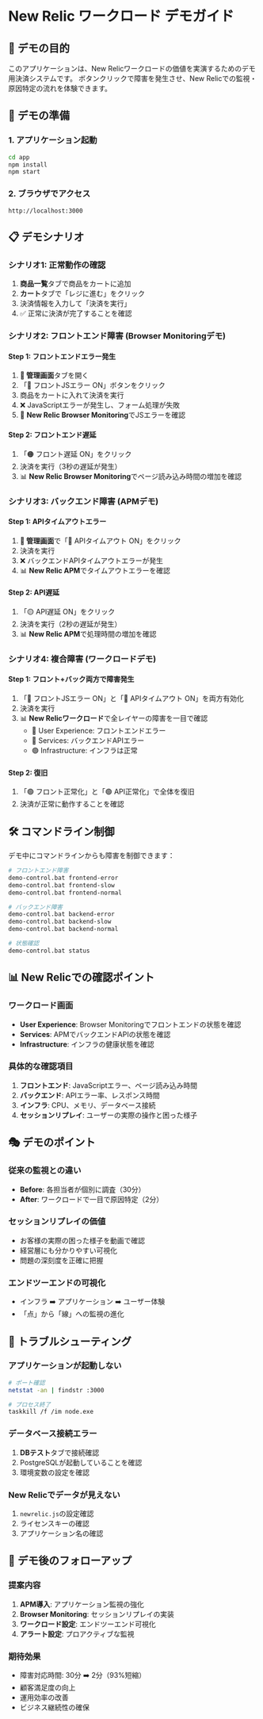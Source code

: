 # New Relic ワークロード デモガイド

## 🎯 デモの目的

このアプリケーションは、New Relicワークロードの価値を実演するためのデモ用決済システムです。
ボタンクリックで障害を発生させ、New Relicでの監視・原因特定の流れを体験できます。

## 🚀 デモの準備

### 1. アプリケーション起動
```bash
cd app
npm install
npm start
```

### 2. ブラウザでアクセス
```
http://localhost:3000
```

## 📋 デモシナリオ

### シナリオ1: 正常動作の確認

1. **商品一覧**タブで商品をカートに追加
2. **カート**タブで「レジに進む」をクリック
3. 決済情報を入力して「決済を実行」
4. ✅ 正常に決済が完了することを確認

### シナリオ2: フロントエンド障害 (Browser Monitoringデモ)

#### Step 1: フロントエンドエラー発生
1. **🔧 管理画面**タブを開く
2. 「🔴 フロントJSエラー ON」ボタンをクリック
3. 商品をカートに入れて決済を実行
4. ❌ JavaScriptエラーが発生し、フォーム処理が失敗
5. 🎥 **New Relic Browser Monitoring**でJSエラーを確認

#### Step 2: フロントエンド遅延
1. 「🟠 フロント遅延 ON」をクリック
2. 決済を実行（3秒の遅延が発生）
3. 📊 **New Relic Browser Monitoring**でページ読み込み時間の増加を確認

### シナリオ3: バックエンド障害 (APMデモ)

#### Step 1: APIタイムアウトエラー
1. **🔧 管理画面**で「🔴 APIタイムアウト ON」をクリック
2. 決済を実行
3. ❌ バックエンドAPIタイムアウトエラーが発生
4. 📊 **New Relic APM**でタイムアウトエラーを確認

#### Step 2: API遅延
1. 「🟡 API遅延 ON」をクリック
2. 決済を実行（2秒の遅延が発生）
3. 📊 **New Relic APM**で処理時間の増加を確認

### シナリオ4: 複合障害 (ワークロードデモ)

#### Step 1: フロント+バック両方で障害発生
1. 「🔴 フロントJSエラー ON」と「🔴 APIタイムアウト ON」を両方有効化
2. 決済を実行
3. 📊 **New Relicワークロード**で全レイヤーの障害を一目で確認
   - 🔴 User Experience: フロントエンドエラー
   - 🔴 Services: バックエンドAPIエラー
   - 🟢 Infrastructure: インフラは正常

#### Step 2: 復旧
1. 「🟢 フロント正常化」と「🟢 API正常化」で全体を復旧
2. 決済が正常に動作することを確認

## 🛠️ コマンドライン制御

デモ中にコマンドラインからも障害を制御できます：

```bash
# フロントエンド障害
demo-control.bat frontend-error
demo-control.bat frontend-slow
demo-control.bat frontend-normal

# バックエンド障害
demo-control.bat backend-error
demo-control.bat backend-slow
demo-control.bat backend-normal

# 状態確認
demo-control.bat status
```

## 📊 New Relicでの確認ポイント

### ワークロード画面
- **User Experience**: Browser Monitoringでフロントエンドの状態を確認
- **Services**: APMでバックエンドAPIの状態を確認
- **Infrastructure**: インフラの健康状態を確認

### 具体的な確認項目
1. **フロントエンド**: JavaScriptエラー、ページ読み込み時間
2. **バックエンド**: APIエラー率、レスポンス時間
3. **インフラ**: CPU、メモリ、データベース接続
4. **セッションリプレイ**: ユーザーの実際の操作と困った様子

## 🎭 デモのポイント

### 従来の監視との違い
- **Before**: 各担当者が個別に調査（30分）
- **After**: ワークロードで一目で原因特定（2分）

### セッションリプレイの価値
- お客様の実際の困った様子を動画で確認
- 経営層にも分かりやすい可視化
- 問題の深刻度を正確に把握

### エンドツーエンドの可視化
- インフラ ➡️ アプリケーション ➡️ ユーザー体験
- 「点」から「線」への監視の進化

## 🔧 トラブルシューティング

### アプリケーションが起動しない
```bash
# ポート確認
netstat -an | findstr :3000

# プロセス終了
taskkill /f /im node.exe
```

### データベース接続エラー
1. **DBテスト**タブで接続確認
2. PostgreSQLが起動していることを確認
3. 環境変数の設定を確認

### New Relicでデータが見えない
1. `newrelic.js`の設定確認
2. ライセンスキーの確認
3. アプリケーション名の確認

## 📝 デモ後のフォローアップ

### 提案内容
1. **APM導入**: アプリケーション監視の強化
2. **Browser Monitoring**: セッションリプレイの実装
3. **ワークロード設定**: エンドツーエンド可視化
4. **アラート設定**: プロアクティブな監視

### 期待効果
- 障害対応時間: 30分 ➡️ 2分（93%短縮）
- 顧客満足度の向上
- 運用効率の改善
- ビジネス継続性の確保
